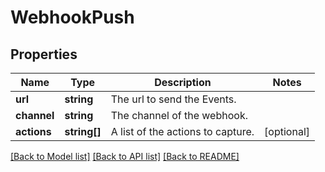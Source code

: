 # WebhookPush

## Properties
Name | Type | Description | Notes
------------ | ------------- | ------------- | -------------
**url** | **string** | The url to send the Events. | 
**channel** | **string** | The channel of the webhook. | 
**actions** | **string[]** | A list of the actions to capture. | [optional] 

[[Back to Model list]](../../README.md#documentation-for-models) [[Back to API list]](../../README.md#documentation-for-api-endpoints) [[Back to README]](../../README.md)

